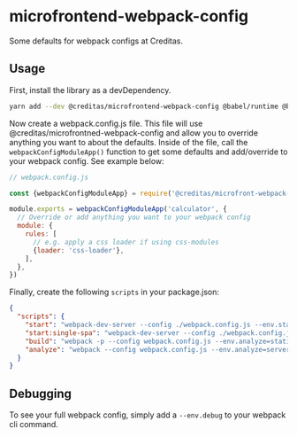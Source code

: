 # microfrontend-webpack-config
Some defaults for webpack configs at Creditas.

## Usage
First, install the library as a devDependency.
```bash
yarn add --dev @creditas/microfrontend-webpack-config @babel/runtime @babel/plugin-transform-runtime
```

Now create a webpack.config.js file. This file will use @creditas/microfrontned-webpack-config and allow you to override anything you want to about the defaults. Inside of the
file, call the `webpackConfigModuleApp()` function to get some defaults and add/override to your webpack config. See example below:

```js
// webpack.config.js

const {webpackConfigModuleApp} = require('@creditas/microfront-webpack-config')

module.exports = webpackConfigModuleApp('calculator', {
  // Override or add anything you want to your webpack config
  module: {
    rules: [
      // e.g. apply a css loader if using css-modules
      {loader: 'css-loader'},
    ],
  },
})
```

Finally, create the following `scripts` in your package.json:

```json
{
  "scripts": {
    "start": "webpack-dev-server --config ./webpack.config.js --env.standalone",
    "start:single-spa": "webpack-dev-server --config ./webpack.config.js --port 8000",
    "build": "webpack -p --config webpack.config.js --env.analyze=static",
    "analyze": "webpack --config webpack.config.js --env.analyze=server",
  }
}
```

## Debugging
To see your full webpack config, simply add a `--env.debug` to your webpack cli command.
